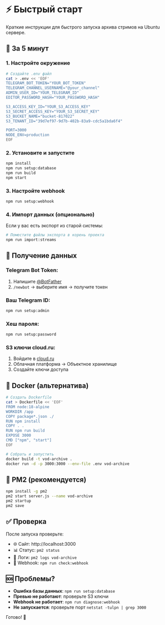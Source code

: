 # ⚡ Быстрый старт

Краткие инструкции для быстрого запуска архива стримов на Ubuntu сервере.

## 🚀 За 5 минут

### 1. Настройте окружение
```bash
# Создайте .env файл
cat > .env << 'EOF'
TELEGRAM_BOT_TOKEN="YOUR_BOT_TOKEN"
TELEGRAM_CHANNEL_USERNAME="@your_channel"
ADMIN_USER_ID="YOUR_TELEGRAM_ID"
EDITOR_PASSWORD_HASH="YOUR_PASSWORD_HASH"

S3_ACCESS_KEY_ID="YOUR_S3_ACCESS_KEY"
S3_SECRET_ACCESS_KEY="YOUR_S3_SECRET_KEY"
S3_BUCKET_NAME="bucket-817022"
S3_TENANT_ID="39d7ef97-9d7b-402b-83a9-cdc5a1bda6f4"

PORT=3000
NODE_ENV=production
EOF
```

### 2. Установите и запустите
```bash
npm install
npm run setup:database
npm run build
npm start
```

### 3. Настройте webhook
```bash
npm run setup:webhook
```

### 4. Импорт данных (опционально)
Если у вас есть экспорт из старой системы:
```bash
# Поместите файлы экспорта в корень проекта
npm run import:streams
```

## 🔧 Получение данных

### Telegram Bot Token:
1. Напишите [@BotFather](https://t.me/BotFather)
2. `/newbot` → выберите имя → получите токен

### Ваш Telegram ID:
```bash
npm run setup:admin
```

### Хеш пароля:
```bash
npm run setup:password
```

### S3 ключи cloud.ru:
1. Войдите в [cloud.ru](https://cloud.ru)
2. Облачная платформа → Объектное хранилище
3. Создайте ключи доступа

## 🐳 Docker (альтернатива)

```bash
# Создать Dockerfile
cat > Dockerfile << 'EOF'
FROM node:18-alpine
WORKDIR /app
COPY package*.json ./
RUN npm install
COPY . .
RUN npm run build
EXPOSE 3000
CMD ["npm", "start"]
EOF

# Собрать и запустить
docker build -t vod-archive .
docker run -d -p 3000:3000 --env-file .env vod-archive
```

## 🔧 PM2 (рекомендуется)

```bash
npm install -g pm2
pm2 start server.js --name vod-archive
pm2 startup
pm2 save
```

## ✅ Проверка

После запуска проверьте:
- 🌐 Сайт: http://localhost:3000
- 📊 Статус: `pm2 status`
- 📝 Логи: `pm2 logs vod-archive`
- 🔗 Webhook: `npm run check:webhook`

## 🆘 Проблемы?

- **Ошибка базы данных**: `npm run setup:database`
- **Превью не работают**: проверьте S3 ключи
- **Webhook не работает**: `npm run diagnose:webhook`
- **Не запускается**: проверьте порт `netstat -tulpn | grep 3000`

Готово! 🎉 